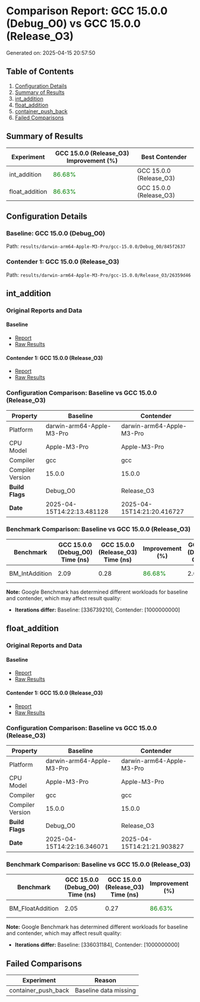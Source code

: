 # Comparison Report: GCC 15.0.0 (Debug_O0) vs GCC 15.0.0 (Release_O3)

Generated on: 2025-04-15 20:57:50

## Table of Contents

1. [Configuration Details](#configuration-details)
2. [Summary of Results](#summary-of-results)
3. [int_addition](#int_addition)
4. [float_addition](#float_addition)
5. [container_push_back](#container_push_back)
6. [Failed Comparisons](#failed-comparisons)

## Summary of Results

| Experiment | GCC 15.0.0 (Release_O3) Improvement (%) | Best Contender |
| ---------- | --------------------------------------- | -------------- |
| int_addition | <span style='color:green'>86.68%</span> | GCC 15.0.0 (Release_O3) |
| float_addition | <span style='color:green'>86.63%</span> | GCC 15.0.0 (Release_O3) |

## Configuration Details

### Baseline: GCC 15.0.0 (Debug_O0)
Path: `results/darwin-arm64-Apple-M3-Pro/gcc-15.0.0/Debug_O0/845f2637`

### Contender 1: GCC 15.0.0 (Release_O3)
Path: `results/darwin-arm64-Apple-M3-Pro/gcc-15.0.0/Release_O3/26359d46`

## int_addition

### Original Reports and Data

#### Baseline
- [Report](../gcc-15.0.0/Debug_O0/845f2637/int_addition/report.md)
- [Raw Results](../../../results/darwin-arm64-Apple-M3-Pro/gcc-15.0.0/Debug_O0/845f2637/int_addition)

#### Contender 1: GCC 15.0.0 (Release_O3)
- [Report](../gcc-15.0.0/Release_O3/26359d46/int_addition/report.md)
- [Raw Results](../../../results/darwin-arm64-Apple-M3-Pro/gcc-15.0.0/Release_O3/26359d46/int_addition)

### Configuration Comparison: Baseline vs GCC 15.0.0 (Release_O3)

| Property | Baseline | Contender |
|----------|----------|----------|
| Platform | darwin-arm64-Apple-M3-Pro | darwin-arm64-Apple-M3-Pro |
| CPU Model | Apple-M3-Pro | Apple-M3-Pro |
| Compiler | gcc | gcc |
| Compiler Version | 15.0.0 | 15.0.0 |
| **Build Flags** | Debug_O0 | Release_O3 |
| **Date** | 2025-04-15T14:22:13.481128 | 2025-04-15T14:21:20.416727 |


### Benchmark Comparison: Baseline vs GCC 15.0.0 (Release_O3)

| Benchmark | GCC 15.0.0 (Debug_O0) Time (ns) | GCC 15.0.0 (Release_O3) Time (ns) | Improvement (%) | GCC 15.0.0 (Debug_O0) CPU (ns) | GCC 15.0.0 (Release_O3) CPU (ns) | Improvement (%) | GCC 15.0.0 (Debug_O0) Iterations | GCC 15.0.0 (Release_O3) Iterations | Improvement (%) | GCC 15.0.0 (Debug_O0) Repetitions | GCC 15.0.0 (Release_O3) Repetitions | Improvement (%) | GCC 15.0.0 (Debug_O0) Threads | GCC 15.0.0 (Release_O3) Threads | Improvement (%) | Winner |
| --------- | ------------------------------- | --------------------------------- | --------------- | ------------------------------ | -------------------------------- | --------------- | -------------------------------- | ---------------------------------- | --------------- | --------------------------------- | ----------------------------------- | --------------- | ----------------------------- | ------------------------------- | --------------- | ------ |
| BM_IntAddition | 2.09 | 0.28 | <span style='color:green'>86.68%</span> | 2.09 | 0.28 | <span style='color:green'>86.68%</span> | 336739210 | 1000000000 | <span style='color:green'>196.97%</span> | 1 | 1 | <span style='color:'>0.00%</span> | 1 | 1 | <span style='color:'>0.00%</span> | GCC 15.0.0 (Release_O3) |

**Note:** Google Benchmark has determined different workloads for baseline and contender, which may affect result quality:
- **Iterations differ:** Baseline: [336739210], Contender: [1000000000]


## float_addition

### Original Reports and Data

#### Baseline
- [Report](../gcc-15.0.0/Debug_O0/845f2637/float_addition/report.md)
- [Raw Results](../../../results/darwin-arm64-Apple-M3-Pro/gcc-15.0.0/Debug_O0/845f2637/float_addition)

#### Contender 1: GCC 15.0.0 (Release_O3)
- [Report](../gcc-15.0.0/Release_O3/26359d46/float_addition/report.md)
- [Raw Results](../../../results/darwin-arm64-Apple-M3-Pro/gcc-15.0.0/Release_O3/26359d46/float_addition)

### Configuration Comparison: Baseline vs GCC 15.0.0 (Release_O3)

| Property | Baseline | Contender |
|----------|----------|----------|
| Platform | darwin-arm64-Apple-M3-Pro | darwin-arm64-Apple-M3-Pro |
| CPU Model | Apple-M3-Pro | Apple-M3-Pro |
| Compiler | gcc | gcc |
| Compiler Version | 15.0.0 | 15.0.0 |
| **Build Flags** | Debug_O0 | Release_O3 |
| **Date** | 2025-04-15T14:22:16.346071 | 2025-04-15T14:21:21.903827 |


### Benchmark Comparison: Baseline vs GCC 15.0.0 (Release_O3)

| Benchmark | GCC 15.0.0 (Debug_O0) Time (ns) | GCC 15.0.0 (Release_O3) Time (ns) | Improvement (%) | GCC 15.0.0 (Debug_O0) CPU (ns) | GCC 15.0.0 (Release_O3) CPU (ns) | Improvement (%) | GCC 15.0.0 (Debug_O0) Iterations | GCC 15.0.0 (Release_O3) Iterations | Improvement (%) | GCC 15.0.0 (Debug_O0) Repetitions | GCC 15.0.0 (Release_O3) Repetitions | Improvement (%) | GCC 15.0.0 (Debug_O0) Threads | GCC 15.0.0 (Release_O3) Threads | Improvement (%) | Winner |
| --------- | ------------------------------- | --------------------------------- | --------------- | ------------------------------ | -------------------------------- | --------------- | -------------------------------- | ---------------------------------- | --------------- | --------------------------------- | ----------------------------------- | --------------- | ----------------------------- | ------------------------------- | --------------- | ------ |
| BM_FloatAddition | 2.05 | 0.27 | <span style='color:green'>86.63%</span> | 2.05 | 0.27 | <span style='color:green'>86.63%</span> | 336031184 | 1000000000 | <span style='color:green'>197.59%</span> | 1 | 1 | <span style='color:'>0.00%</span> | 1 | 1 | <span style='color:'>0.00%</span> | GCC 15.0.0 (Release_O3) |

**Note:** Google Benchmark has determined different workloads for baseline and contender, which may affect result quality:
- **Iterations differ:** Baseline: [336031184], Contender: [1000000000]


## Failed Comparisons

| Experiment | Reason |
|------------|--------|
| container_push_back | Baseline data missing |

